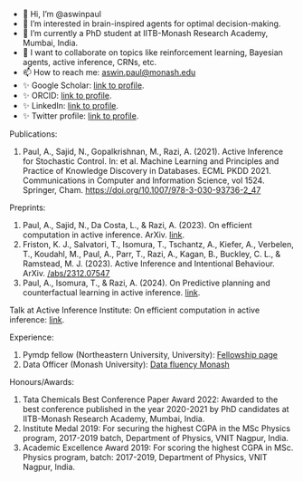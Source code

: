 - 👋 Hi, I’m @aswinpaul
- 👀 I’m interested in brain-inspired agents for optimal decision-making.
- 🌱 I’m currently a PhD student at IITB-Monash Research Academy, Mumbai, India.
- 💞️ I want to collaborate on topics like reinforcement learning, Bayesian agents, active inference, CRNs, etc.
- 📫 How to reach me: aswin.paul@monash.edu
- :sparkles: Google Scholar: [link to profile](https://scholar.google.com/citations?user=Omg4Gphl7T8C&hl=en&oi=sra).
- :sparkles: ORCID: [link to profile](https://orcid.org/0000-0002-8559-4711).
- :sparkles: LinkedIn: [link to profile](https://www.linkedin.com/in/aswinpaul/).
- :sparkles: Twitter profile: [link to profile](https://twitter.com/aswinpaule).

Publications:
1. Paul, A., Sajid, N., Gopalkrishnan, M., Razi, A. (2021). Active Inference for Stochastic Control. In: et al. Machine Learning and Principles and Practice of Knowledge Discovery in Databases. ECML PKDD 2021. Communications in Computer and Information Science, vol 1524. Springer, Cham. https://doi.org/10.1007/978-3-030-93736-2_47

Preprints:
1. Paul, A., Sajid, N., Da Costa, L., & Razi, A. (2023). On efficient computation in active inference. ArXiv. [link](https://arxiv.org/abs/2307.00504).
2. Friston, K. J., Salvatori, T., Isomura, T., Tschantz, A., Kiefer, A., Verbelen, T., Koudahl, M., Paul, A., Parr, T., Razi, A., Kagan, B., Buckley, C. L., & Ramstead, M. J. (2023). Active Inference and Intentional Behaviour. ArXiv. [/abs/2312.07547](https://arxiv.org/abs/2312.07547)
3. Paul, A., Isomura, T., & Razi, A. (2024). On Predictive planning and counterfactual learning in active inference. [link](https://arxiv.org/abs/2403.12417).

Talk at Active Inference Institute: On efficient computation in active inference: [link](https://www.youtube.com/watch?v=CEKWhxnH3-E).

Experience:

1. Pymdp fellow (Northeastern University, University): [Fellowship page](https://brennanklein.com/pymdp)
2. Data Officer (Monash University): [Data fluency Monash](https://www.monash.edu/data-fluency/home)

Honours/Awards:

1. Tata Chemicals Best Conference Paper Award 2022: Awarded to the best conference published in the year 2020-2021 by PhD candidates at IITB-Monash Research Academy, Mumbai, India.
2. Institute Medal 2019: For securing the highest CGPA in the MSc Physics program, 2017-2019 batch, Department of Physics, VNIT Nagpur, India.
3. Academic Excellence Award 2019: For scoring the highest CGPA in MSc. Physics program, batch: 2017-2019, Department of Physics, VNIT Nagpur, India.
